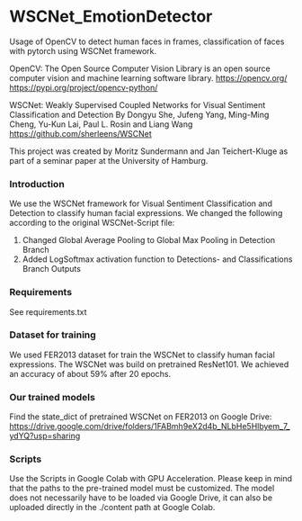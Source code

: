# WSCNet_EmotionDetector
Usage of OpenCV to detect human faces in frames, classification of faces with pytorch using WSCNet framework.

OpenCV: The Open Source Computer Vision Library is an open source computer vision and machine learning software library.
https://opencv.org/
https://pypi.org/project/opencv-python/

WSCNet: Weakly Supervised Coupled Networks for Visual Sentiment Classification and Detection
By Dongyu She, Jufeng Yang, Ming-Ming Cheng, Yu-Kun Lai, Paul L. Rosin and Liang Wang
https://github.com/sherleens/WSCNet

This project was created by Moritz Sundermann and Jan Teichert-Kluge as part of a seminar paper at the University of Hamburg.

### Introduction

We use the WSCNet framework for Visual Sentiment Classification and Detection to classify human facial expressions.
We changed the following according to the original WSCNet-Script file: 
  1) Changed Global Average Pooling to Global Max Pooling in Detection Branch
  2) Added LogSoftmax activation function to Detections- and Classifications Branch Outputs


### Requirements

See requirements.txt

### Dataset for training

We used FER2013 dataset for train the WSCNet to classify human facial expressions. The WSCNet was build on pretrained ResNet101.
We achieved an accuracy of about 59% after 20 epochs.

### Our trained models

Find the state_dict of pretrained WSCNet on FER2013 on Google Drive:
https://drive.google.com/drive/folders/1FABmh9eX2d4b_NLbHe5Hlbyem_7_ydYQ?usp=sharing

### Scripts

Use the Scripts in Google Colab with GPU Acceleration. 
Please keep in mind that the paths to the pre-trained model must be customized.
The model does not necessarily have to be loaded via Google Drive, 
it can also be uploaded directly in the ./content path at Google Colab.
